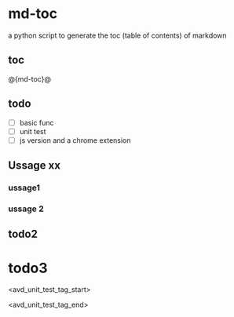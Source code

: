 <!--
  ~ Copyright (c) 2023-2024 Arista Networks, Inc.
  ~ Use of this source code is governed by the Apache License 2.0
  ~ that can be found in the LICENSE file.
  -->

# md-toc

a python script to generate the toc (table of contents) of markdown

## toc

@{md-toc}@

## todo

- [ ] basic func
- [ ] unit test
- [ ] js version and a chrome extension

## Ussage xx

### ussage1

### ussage 2

## todo2

# todo3

<avd_unit_test_tag_start>
<!-- toc -->
<!-- toc -->
<avd_unit_test_tag_end>
